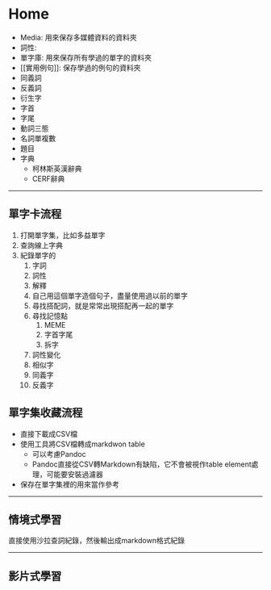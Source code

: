 # Home

- Media: 用來保存多媒體資料的資料夾
- 詞性:
- 單字庫: 用來保存所有學過的單字的資料夾
- [[實用例句]]: 保存學過的例句的資料夾
- 同義詞
- 反義詞
- 衍生字
- 字首
- 字尾
- 動詞三態
- 名詞單複數
- 題目
- 字典
	- 柯林斯英漢辭典
	- CERF辭典

---

## 單字卡流程

1. 打開單字集，比如多益單字
2. 查詢線上字典
3. 紀錄單字的
	1. 字詞
	2. 詞性
	3. 解釋
	4. 自己用這個單字造個句子，盡量使用過以前的單字
	5. 尋找搭配詞，就是常常出現搭配再一起的單字
	6. 尋找記憶點
		1. MEME
		2. 字首字尾
		3. 拆字
	7. 詞性變化
	8. 相似字
	9. 同義字
	10. 反義字

## 單字集收藏流程

- 直接下載成CSV檔
- 使用工具將CSV檔轉成markdwon table
	- 可以考慮Pandoc
	- Pandoc直接從CSV轉Markdown有缺陷，它不會被視作table element處理，可能要安裝過濾器
- 保存在單字集裡的用來當作參考

---

## 情境式學習

直接使用沙拉查詞紀錄，然後輸出成markdown格式紀錄

---

## 影片式學習

